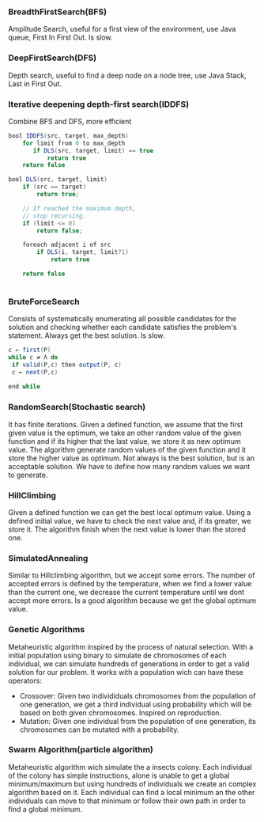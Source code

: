 ### BreadthFirstSearch(BFS)
Amplitude Search, useful for a first view of the environment, use Java queue, First In First Out. Is slow.

### DeepFirstSearch(DFS)
Depth search, useful to find a deep node on a node tree, use Java Stack, Last in First Out.

### Iterative deepening depth-first search(IDDFS)
Combine BFS and DFS, more efficient

```java
bool IDDFS(src, target, max_depth)
    for limit from 0 to max_depth
       if DLS(src, target, limit) == true
           return true
    return false   

bool DLS(src, target, limit)
    if (src == target)
        return true;

    // If reached the maximum depth, 
    // stop recursing.
    if (limit <= 0)
        return false;   

    foreach adjacent i of src
        if DLS(i, target, limit?1)             
            return true

    return false
    
```
 
### BruteForceSearch
Consists of systematically enumerating all possible candidates for the solution and checking whether each candidate satisfies the problem's statement. Always get the best solution. Is slow.

```java
c ← first(P)
while c ≠ Λ do
 if valid(P,c) then output(P, c)
 c ← next(P,c)
 
end while
```

### RandomSearch(Stochastic search)
It has finite iterations. Given a defined function, we assume that the first given value is the optimum, we take an other random value of the given function and if its higher that the last value, we store it as new optimum value. The algorithm generate random values of the given function and it store the higher value as optimum. Not always is the best solution, but is an acceptable solution. We have to define how many random values we want to generate.

### HillClimbing
Given a defined function we can get the best local optimum value. Using a defined initial value, we have to check the next value and, if its greater, we store it. The algorithm finish when the next value is lower than the stored one.

### SimulatedAnnealing
Similar to Hillclimbing algorithm, but we accept some errors. The number of accepted errors is defined by the temperature, when we find a lower value than the current one, we decrease the current temperature until we dont accept more errors. Is a good algorithm because we get the global optimum value.

### Genetic Algorithms
Metaheuristic algorithm inspired by the process of natural selection. With a initial population using binary to simulate de chromosomes of each individual, we can simulate hundreds of generations in order to get a valid solution for our problem. It works with a population wich can have these operators:
 
 * Crossover: Given two individiduals chromosomes from the population of one generation, we get a third individual using probability which will be based on both given chromosomes. Inspired on reproduction. 
 * Mutation: Given one individual from the population of one generation, its chromosomes can be mutated with a probability.

### Swarm Algorithm(particle algorithm)
Metaheuristic algorithm wich simulate the a insects colony. Each individual of the colony has simple instructions, alone is unable to get a global minimum/maximum but using hundreds of individuals we create an complex algorithm based on it. Each individual can find a local minimum an the other individuals can move to that minimum or follow their own path in order to find a global minimum.
